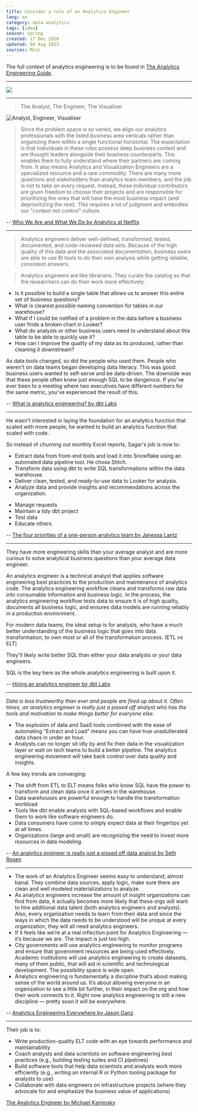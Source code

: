 ```yaml
---
title: Consider a role of an Analytics Engineer
lang: en
category: data-analytics
tags: [idea]
season: spring
created: 17 Dec 2020
updated: 04 Aug 2023
sources: Misc
---
```


The full context of analytics engineering is to be found in [The Analytics Engineering Guide](https://www.getdbt.com/analytics-engineering/).

---

![](../../assets/files/three-data-roles.png)

---

> The Analyst, The Engineer, The Visualizer

![Analyst, Engineer, Visualiser](https://miro.medium.com/max/2720/1*Pm_2Ai349Qh0W-caNQ9agQ.png)

> Since the problem space is so varied, we align our analytics professionals with the listed business area verticals rather than organizing them within a single functional horizontal. The expectation is that individuals in these roles possess deep business context and are thought leaders alongside their business counterparts. This enables them to fully understand where their partners are coming from. It also means Analytics and Visualization Engineers are a specialized resource and a rare commodity. There are many more questions and stakeholders than analytics team members, and the job is not to take on every request. Instead, these individual contributors are given freedom to choose their projects and are responsible for prioritizing the ones that will have the most business impact (and deprioritizing the rest). This requires a lot of judgment and embodies our "context not control" culture.

-- [Who We Are and What We Do by Analytics at Netflix](https://netflixtechblog.com/analytics-at-netflix-who-we-are-and-what-we-do-7d9c08fe6965)

---

> Analytics engineers deliver well-defined, transformed, tested, documented, and code-reviewed data sets. Because of the high quality of this data and the associated documentation, business users are able to use BI tools to do their own analysis while getting reliable, consistent answers.

> Analytics engineers are like librarians. They curate the catalog so that the researchers can do their work more effectively.

- Is it possible to build a single table that allows us to answer this entire set of business questions?
- What is clearest possible naming convention for tables in our warehouse?
- What if I could be notified of a problem in the data before a business user finds a broken chart in Looker?
- What do analysts or other business users need to understand about this table to be able to quickly use it?
- How can I improve the quality of my data as its produced, rather than cleaning it downstream?

As data tools changed, so did the people who used them. People who weren't on data teams began developing data literacy. This was good: business users wanted to self-serve and be data-driven. The downside was that these people often knew just enough SQL to be dangerous. If you've ever been to a meeting where two executives have different numbers for the same metric, you've experienced the result of this.

-- [What is analytics engineering? by dbt Labs](https://blog.getdbt.com/what-is-an-analytics-engineer/)

---

He wasn't interested in laying the foundation for an analytics function that scaled with more people, he wanted to build an analytics function that scaled with code.

So instead of churning out monthly Excel reports, Sagar's job is now to:

* Extract data from front-end tools and load it into Snowflake using an automated data pipeline tool. He chose Stitch.
* Transform data using dbt to write SQL transformations within the data warehouse.
* Deliver clean, tested, and ready-to-use data to Looker for analysis.
* Analyze data and provide insights and recommendations across the organization.

- Manage requests
- Maintain a tidy dbt project
- Test data
- Educate others

-- [The four priorities of a one-person analytics team by Janessa Lantz](https://blog.getdbt.com/the-four-priorities-of-an-analytics-team-of-one-lessons-from-lola-com/)

---
They have more engineering skills than your average analyst and are more curious to solve analytical business questions than your average data engineer.

An analytics engineer is a technical analyst that applies software engineering best practices to the production and maintenance of analytics code. The analytics engineering workflow cleans and transforms raw data into consumable information and business logic. In the process, the analytics engineering workflow tests data to ensure it is of high quality, documents all business logic, and ensures data models are running reliably in a production environment.

For modern data teams, the ideal setup is for analysts, who have a much better understanding of the business logic that goes into data transformation, to own most or all of the transformation process. (ETL vs ELT)

They'll likely write better SQL than either your data analysts or your data engineers.

SQL is the key here as the whole analytics engineering is built upon it.

-- [Hiring an analytics engineer by dbt Labs](https://blog.getdbt.com/hiring-analytics-engineer/)

---

*Data is less trustworthy than ever and people are fired up about it. Often times, an analytics engineer is really just a pissed off analyst who has the tools and motivation to make things better for everyone else.*

* The explosion of data and SaaS tools combined with the ease of automating “Extract and Load” means you can have true unadulterated data chaos in under an hour.
* Analysts can no longer sit idly by and fix their data in the visualization layer or wait on tech teams to build a better pipeline. The analytics engineering movement will take back control over data quality and insights.

A few key trends are converging: 
* The shift from ETL to ELT means folks who know SQL have the power to transform and clean data once it arrives in the warehouse.
* Data warehouses are powerful enough to handle the transformation workload
* Tools like dbt enable analysts with SQL-based workflows and enable them to work like software engineers do.
* Data consumers have come to simply expect data at their fingertips yet at all times.
* Organizations (large and small) are recognizing the need to invest more resources in data modeling.

-- [An analytics engineer is really just a pissed off data analyst by Seth Rosen](https://www.hashpath.com/2020/12/an-analytics-engineer-is-really-just-a-pissed-off-data-analyst/)

---

* The work of an Analytics Engineer seems easy to understand, almost banal. They combine data sources, apply logic, make sure there are clean and well modeled materializations to analyze.
* As analytics engineers increase the amount of insight organizations can find from data, it actually becomes more likely that these orgs will want to hire additional data talent (both analytics engineers and analysts). Also, every organization needs to learn from their data and since the ways in which the data needs to be understood will be unique at every organization, they will all need analytics engineers.
* If it feels like we’re at a real inflection point for Analytics Engineering — it’s because we are. The impact is just too high.
* City governments will use analytics engineering to monitor programs and ensure that government resources are being used effectively. Academic institutions will use analytics engineering to create datasets, many of them public, that will aid in scientific and technological development. The possibility space is wide open.
* Analytics engineering is fundamentally a discipline that’s about making sense of the world around us. It’s about allowing everyone in an organization to see a little bit further, in their impact on the org and how their work connects to it. Right now analytics engineering is still a new discipline — pretty soon it will be everywhere.

-- [Analytics Engineering Everywhere by Jason Ganz](https://jasnonaz.medium.com/analytics-engineering-everywhere-d56f363da625)

---

Their job is to:

- Write production-quality ELT code with an eye towards performance and maintainability
- Coach analysts and data scientists on software engineering best practices (e.g., building testing suites and CI pipelines)
- Build software tools that help data scientists and analysts work more efficiently (e.g., writing an internal R or Python tooling package for analysts to use)
- Collaborate with data engineers on infrastructure projects (where they advocate for and emphasize the business value of applications)

[The Analytics Engineer by Michael Kaminsky](https://locallyoptimistic.com/post/analytics-engineer/)